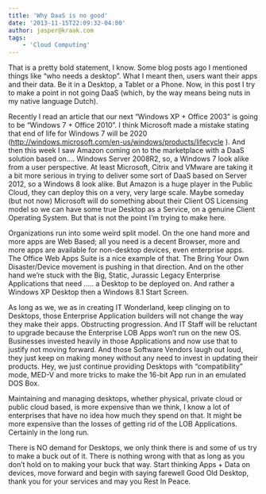 ```yaml
---
title: 'Why DaaS is no good'
date: '2013-11-15T22:09:32-04:00'
author: jasper@kraak.com
tags:
    - 'Cloud Computing'
---
```


That is a pretty bold statement, I know. Some blog posts ago I mentioned things like “who needs a desktop”. What I meant then, users want their apps and their data. Be it in a Desktop, a Tablet or a Phone. Now, in this post I try to make a point in not going DaaS (which, by the way means being nuts in my native language Dutch).

Recently I read an article that our next “Windows XP + Office 2003” is going to be “Windows 7 + Office 2010”. I think Microsoft made a mistake stating that end of life for Windows 7 will be 2020 (<http://windows.microsoft.com/en-us/windows/products/lifecycle> ). And then this week I saw Amazon coming on to the marketplace with a DaaS solution based on…. Windows Server 2008R2, so, a Windows 7 look alike from a user perspective. At least Microsoft, Citrix and VMware are taking it a bit more serious in trying to deliver some sort of DaaS based on Server 2012, so a Windows 8 look alike. But Amazon is a huge player in the Public Cloud, they can deploy this on a very, very large scale. Maybe someday (but not now) Microsoft will do something about their Client OS Licensing model so we can have some true Desktop as a Service, on a genuine Client Operating System. But that is not the point I’m trying to make here.

Organizations run into some weird split model. On the one hand more and more apps are Web Based; all you need is a decent Browser, more and more apps are available for non-desktop devices, even enterprise apps. The Office Web Apps Suite is a nice example of that. The Bring Your Own Disaster/Device movement is pushing in that direction. And on the other hand we’re stuck with the Big, Static, Jurassic Legacy Enterprise Applications that need ….. a Desktop to be deployed on. And rather a Windows XP Desktop then a Windows 8.1 Start Screen.

As long as we, we as in creating IT Wonderland, keep clinging on to Desktops, those Enterprise Application builders will not change the way they make their apps. Obstructing progression. And IT Staff will be reluctant to upgrade because the Enterprise LOB Apps won’t run on the new OS. Businesses invested heavily in those Applications and now use that to justify not moving forward. And those Software Vendors laugh out loud, they just keep on making money without any need to invest in updating their products. Hey, we just continue providing Desktops with “compatibility” mode, MED-V and more tricks to make the 16-bit App run in an emulated DOS Box.

Maintaining and managing desktops, whether physical, private cloud or public cloud based, is more expensive than we think, I know a lot of enterprises that have no idea how much they spend on that. It might be more expensive than the losses of getting rid of the LOB Applications. Certainly in the long run.

There is NO demand for Desktops, we only think there is and some of us try to make a buck out of it. There is nothing wrong with that as long as you don’t hold on to making your buck that way. Start thinking Apps + Data on devices, move forward and begin with saying farewell Good Old Desktop, thank you for your services and may you Rest In Peace.
